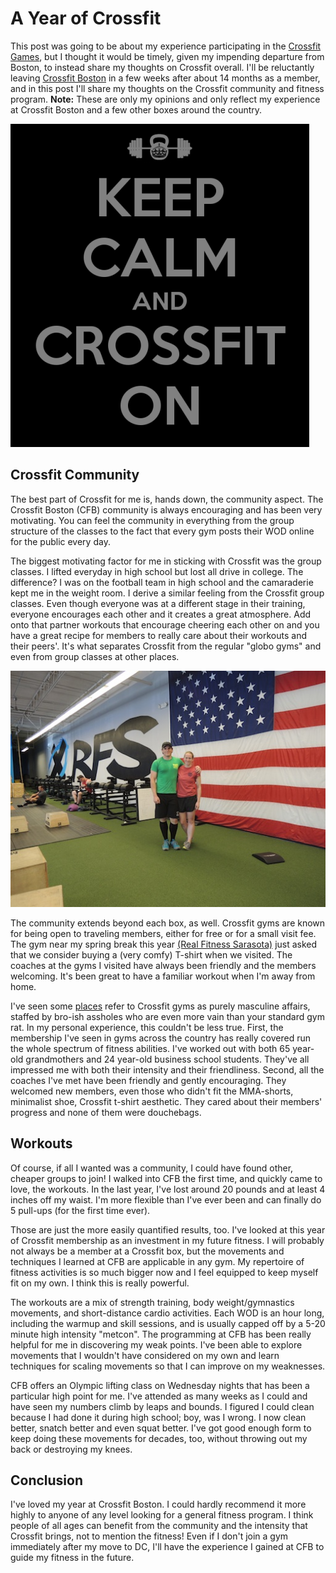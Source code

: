 A Year of Crossfit
==================

This post was going to be about my experience participating in the [Crossfit Games][games], but I thought it would be timely, given my impending departure from Boston, to instead share my thoughts on Crossfit overall. I'll be reluctantly leaving [Crossfit Boston][CFB] in a few weeks after about 14 months as a member, and in this post I'll share my thoughts on the Crossfit community and fitness program. **Note:** These are only my opinions and only reflect my experience at Crossfit Boston and a few other boxes around the country.

![](images/keep-calm-and-crossfit.png)

Crossfit Community
------------------

The best part of Crossfit for me is, hands down, the community aspect. The Crossfit Boston (CFB) community is always encouraging and has been very motivating. You can feel the community in everything from the group structure of the classes to the fact that every gym posts their WOD online for the public every day.

The biggest motivating factor for me in sticking with Crossfit was the group classes. I lifted everyday in high school but lost all drive in college. The difference? I was on the football team in high school and the camaraderie kept me in the weight room. I derive a similar feeling from the Crossfit group classes. Even though everyone was at a different stage in their training, everyone encourages each other and it creates a great atmosphere. Add onto that partner workouts that encourage cheering each other on and you have a great recipe for members to really care about their workouts and their peers'. It's what separates Crossfit from the regular "globo gyms" and even from group classes at other places.

![Visiting Real Fitness Sarasota](images/Crossfit_RFS.jpg)

The community extends beyond each box, as well. Crossfit gyms are known for being open to traveling members, either for free or for a small visit fee. The gym near my spring break this year [(Real Fitness Sarasota)][RFS] just asked that we consider buying a (very comfy) T-shirt when we visited. The coaches at the gyms I visited have always been friendly and the members welcoming. It's been great to have a familiar workout when I'm away from home.

I've seen some [places][gawker] refer to Crossfit gyms as purely masculine affairs, staffed by bro-ish assholes who are even more vain than your standard gym rat. In my personal experience, this couldn't be less true. First, the membership I've seen in gyms across the country has really covered run the whole spectrum of fitness abilities. I've worked out with both 65 year-old grandmothers and 24 year-old business school students. They've all impressed me with both their intensity and their friendliness. Second, all the coaches I've met have been friendly and gently encouraging. They welcomed new members, even those who didn't fit the MMA-shorts, minimalist shoe, Crossfit t-shirt aesthetic. They cared about their members' progress and none of them were douchebags.

Workouts
--------

Of course, if all I wanted was a community, I could have found other, cheaper groups to join! I walked into CFB the first time, and quickly came to love, the workouts. In the last year, I've lost around 20 pounds and at least 4 inches off my waist. I'm more flexible than I've ever been and can finally do 5 pull-ups (for the first time ever).

Those are just the more easily quantified results, too. I've looked at this year of Crossfit membership as an investment in my future fitness. I will probably not always be a member at a Crossfit box, but the movements and techniques I learned at CFB are applicable in any gym. My repertoire of fitness activities is so much bigger now and I feel equipped to keep myself fit on my own. I think this is really powerful.

The workouts are a mix of strength training, body weight/gymnastics movements, and short-distance cardio activities. Each WOD is an hour long, including the warmup and skill sessions, and is usually capped off by a 5-20 minute high intensity "metcon". The programming at CFB has been really helpful for me in discovering my weak points. I've been able to explore movements that I wouldn't have considered on my own and learn techniques for scaling movements so that I can improve on my weaknesses.

CFB offers an Olympic lifting class on Wednesday nights that has been a particular high point for me. I've attended as many weeks as I could and have seen my numbers climb by leaps and bounds. I figured I could clean because I had done it during high school; boy, was I wrong. I now clean better, snatch better and even squat better. I've got good enough form to keep doing these movements for decades, too, without throwing out my back or destroying my knees.

Conclusion
----------

I've loved my year at Crossfit Boston. I could hardly recommend it more highly to anyone of any level looking for a general fitness program. I think people of all ages can benefit from the community and the intensity that Crossfit brings, not to mention the fitness! Even if I don't join a gym immediately after my move to DC, I'll have the experience I gained at CFB to guide my fitness in the future.

[games]: http://games.crossfit.com "Crossfit Games"
[CFB]: http://crossfitboston.com/ "Crossfit Boston Homepage"
[RFS]: http://realfitnesssarasota.com/ "Real Fitness Sarasota Homepage"
[gawker]: https://gawker.com/5925537/crossfit-bros-are-a-new-more-dangerous-form-of-bro
